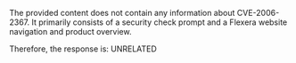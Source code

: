The provided content does not contain any information about CVE-2006-2367. It primarily consists of a security check prompt and a Flexera website navigation and product overview.

Therefore, the response is: UNRELATED